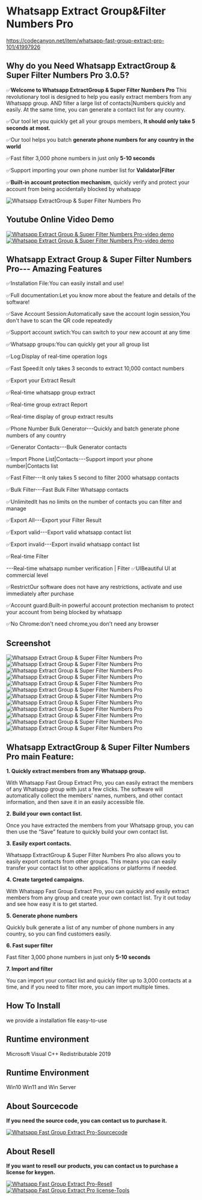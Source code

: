 # Whatsapp Extract Group&Filter Numbers Pro
https://codecanyon.net/item/whatsapp-fast-group-extract-pro-101/41997926

<h2><strong>Why do you Need Whatsapp ExtractGroup & Super Filter Numbers Pro 3.0.5?</strong></h2>
<p>
    ✅<strong>Welcome to Whatsapp ExtractGroup & Super Filter Numbers Pro</strong> This revolutionary tool is designed to
    help you easily extract members from any Whatsapp group. AND filter a large list of contacts|Numbers quickly and
    easily.
    At the same time, you can generate a contact list for any country.
</p>

<p>✅Our tool let you quickly get all your groups members, <strong>It should only take 5 seconds at most.</strong></p>
<p>✅Our tool helps you batch <strong>generate phone numbers for any country in the world</strong></p>
<p>✅Fast filter 3,000 phone numbers in just only <strong>5-10 seconds</strong></p>
<p>✅Support importing your own phone number list for <strong>Validator|Filter</strong></p>
<p>✅<strong>Built-in account protection mechanism</strong>, quickly verify and protect your account from being
    accidentally blocked by
    whatsapp</p>

<img src="https://i.ibb.co/Wk0trPd/fast.png" alt="Whatsapp ExtractGroup & Super Filter Numbers Pro"/>

<h2><strong>Youtube Online Video Demo</strong></h2>
<a href="https://youtu.be/h_RmnMEJ3sM">
    <img src="https://i.ibb.co/xzxBQWw/ytbdemo.png" alt="Whatsapp Extract Group & Super Filter Numbers Pro-video demo"/>
</a>
<a href="https://youtu.be/h_RmnMEJ3sM">
    <img src="https://i.ibb.co/S0yZv2r/watchbtn.jpg"
         alt="Whatsapp Extract Group & Super Filter Numbers Pro-video demo"/>
</a>

<h2><strong>Whatsapp Extract Group & Super Filter Numbers Pro--- Amazing Features</strong></h2>
 ✅Installation File:You can easily install and use!

✅Full documentation:Let you know more about the feature and details of the software!

✅Save Account Session:Automatically save the account login session,You don't have to scan the QR code repeatedly

✅Support account swtich:You can switch to your new account at any time

✅Whatsapp groups:You can quickly get your all group list

✅Log:Display of real-time operation logs

✅Fast Speed:It only takes 3 seconds to extract 10,000 contact numbers

✅Export your Extract Result

✅Real-time whatsapp group extract

✅Real-time group extract Report

✅Real-time display of group extract results

✅Phone Number Bulk Generator---Quickly and batch generate phone numbers of any country

✅Generator Contacts---Bulk Generator contacts

✅Import Phone List|Contacts---Support import your phone number|Contacts list

✅Fast Filter---It only takes 5 second to filter 2000 whatsapp contacts

✅Bulk Filter---Fast Bulk Filter Whatsapp contacts

✅UnlimitedIt has no limits on the number of contacts you can filter and manage

✅Export All---Export your Filter Result

✅Export valid---Export valid whatsapp contact list

✅Export invalid---Export invalid whatsapp contact list

✅Real-time Filter

---Real-time whatsapp number verification | Filter
✅UIBeautiful UI at commercial level

✅RestrictOur software does not have any restrictions, activate and use immediately after purchase

✅Account guard:Built-in powerful account protection mechanism to protect your account from being blocked by whatsapp

✅No Chrome:don't need chrome,you don't need any browser

<h2><strong>Screenshot</strong></h2>
<img src="https://i.ibb.co/LYGqnKd/01.png" alt="Whatsapp Extract Group & Super Filter Numbers Pro">
<img src="https://i.ibb.co/4sFxBvW/02.png" alt="Whatsapp Extract Group & Super Filter Numbers Pro">
<img src="https://i.ibb.co/wKZWVGx/03.png" alt="Whatsapp Extract Group & Super Filter Numbers Pro">
<img src="https://i.ibb.co/phdqtDG/04.png" alt="Whatsapp Extract Group & Super Filter Numbers Pro">
<img src="https://i.ibb.co/MGcGzJf/05.png" alt="Whatsapp Extract Group & Super Filter Numbers Pro">
<img src="https://i.ibb.co/jWB1cFc/06.png" alt="Whatsapp Extract Group & Super Filter Numbers Pro">
<img src="https://i.ibb.co/DDS3J60/07.png" alt="Whatsapp Extract Group & Super Filter Numbers Pro">
<img src="https://i.ibb.co/PWwHfCY/08.png" alt="Whatsapp Extract Group & Super Filter Numbers Pro">
<img src="https://i.ibb.co/ChhJddn/09.png" alt="Whatsapp Extract Group & Super Filter Numbers Pro">
<img src="https://i.ibb.co/Hq9B12M/10.png" alt="Whatsapp Extract Group & Super Filter Numbers Pro">
<img src="https://i.ibb.co/NFBHsP8/11.png" alt="Whatsapp Extract Group & Super Filter Numbers Pro">
<img src="https://i.ibb.co/qFj9SXk/12.png" alt="Whatsapp Extract Group & Super Filter Numbers Pro">


<h2><strong>Whatsapp ExtractGroup & Super Filter Numbers Pro main Feature:</strong></h2>
<p><strong>1. Quickly extract members from any Whatsapp group.</strong></p>
<p>
    With Whatsapp Fast Group Extract Pro, you can easily extract the members of any Whatsapp group with just a few
    clicks. The software will automatically collect the members’ names, numbers, and other contact information, and then save it in an easily accessible file.
</p>

<p><strong>2. Build your own contact list.</strong></p>
<p>Once you have extracted the members from your Whatsapp group, you can then use the “Save” feature to quickly build
    your own contact list.</p>

<p><strong>3. Easily export contacts.</strong></p>
<p>Whatsapp ExtractGroup & Super Filter Numbers Pro also allows you to easily export contacts from other groups. This
    means you can easily transfer your contact list to other applications or platforms if needed.</p>
<p><strong>4. Create targeted campaigns.</strong></p>
<p>With Whatsapp Fast Group Extract Pro, you can quickly and easily extract members from any group and create your own
    contact list. Try it out today and see how easy it is to get started.</p>

<p><strong>5. Generate phone numbers</strong></p>
<p>Quickly bulk generate a list of any number of phone numbers in any country, so you can find customers easily.</p>

<p><strong>6. Fast super filter</strong></p>
<p>Fast filter 3,000 phone numbers in just only <strong>5-10 seconds</strong></p>

<p><strong>7. Import and filter</strong></p>
<p>You can import your contact list and quickly filter up to 3,000 contacts at a time, and if you need to filter more, you can import multiple times.</p>


<h2><strong> How To Install</strong></h2>
<p>we provide a installation file easy-to-use</p>

<h2><strong>Runtime environment</strong></h2>
<p>Microsoft Visual C++ Redistributable 2019</p>


<h2><strong>Runtime Environment</strong></h2>
<p>Win10 Win11 and Win Server<p>


<h2><strong>About Sourcecode</strong></h2>
<p>
    <strong>If you need the source code, you can contact us to purchase it.</strong>
</p>
<a href="https://api.whatsapp.com/send/?phone=13156299582" rel="nofollow">
    <img src="https://i.ibb.co/G986kks/sourcecode.png" alt="Whatsapp Fast Group Extract Pro-Sourcecode"/>
</a>


<h2><strong>About Resell</strong></h2>
<p>
    <strong>If you want to resell our products, you can contact us to purchase a license for keygen. </strong>
</p>
<a href="https://api.whatsapp.com/send/?phone=13156299582" rel="nofollow">
    <img src="https://i.ibb.co/0G3WGzH/resell.png" alt="Whatsapp Fast Group Extract Pro-Resell"/>
</a>
<a href="https://api.whatsapp.com/send/?phone=13156299582" rel="nofollow">
    <img src="https://i.ibb.co/FzhZN8L/license-Tools.png" alt="Whatsapp Fast Group Extract Pro license-Tools">
</a>

 


 



